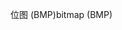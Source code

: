 <span data-ttu-id="98af0-101">位图 (BMP)</span><span class="sxs-lookup"><span data-stu-id="98af0-101">bitmap (BMP)</span></span>